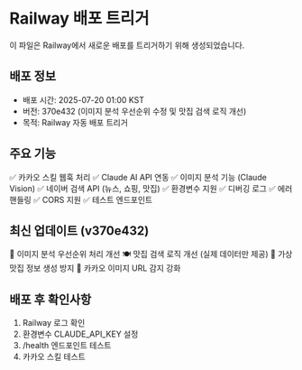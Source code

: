 # Railway 배포 트리거

이 파일은 Railway에서 새로운 배포를 트리거하기 위해 생성되었습니다.

## 배포 정보
- 배포 시간: 2025-07-20 01:00 KST
- 버전: 370e432 (이미지 분석 우선순위 수정 및 맛집 검색 로직 개선)
- 목적: Railway 자동 배포 트리거

## 주요 기능
✅ 카카오 스킬 웹훅 처리
✅ Claude AI API 연동
✅ 이미지 분석 기능 (Claude Vision)
✅ 네이버 검색 API (뉴스, 쇼핑, 맛집)
✅ 환경변수 지원
✅ 디버깅 로그
✅ 에러 핸들링
✅ CORS 지원
✅ 테스트 엔드포인트

## 최신 업데이트 (v370e432)
🔧 이미지 분석 우선순위 처리 개선
🍽️ 맛집 검색 로직 개선 (실제 데이터만 제공)
🚫 가상 맛집 정보 생성 방지
📱 카카오 이미지 URL 감지 강화

## 배포 후 확인사항
1. Railway 로그 확인
2. 환경변수 CLAUDE_API_KEY 설정
3. /health 엔드포인트 테스트
4. 카카오 스킬 테스트